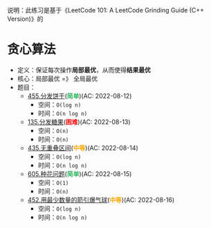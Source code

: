 说明：此练习是基于《LeetCode 101: A LeetCode Grinding Guide (C++ Version)》的

# 贪心算法

- 定义：保证每次操作**局部最优**，从而使得**结果最优**
- 核心：局部最优 =》 全局最优
- 题目：
  - [455.分发饼干](src/main/java/leetcode/sub0455/README.md)(<b style="color: #2db55d">简单</b>)(AC: 2022-08-12)
    - 空间：`O(log n)`
    - 时间：`O(n log n)`
  - [135.分发糖果](src/main/java/leetcode/sub0135/README.md)(<b style="color: red">困难</b>)(AC: 2022-08-13)
    - 空间：`O(n)`
    - 时间：`O(n)`
  - [435.无重叠区间](src/main/java/leetcode/sub0435/README.md)(<b style="color: orange">中等</b>)(AC: 2022-08-14)
    - 空间：`O(log n)`
    - 时间：`O(n log n)`
  - [605.种花问题](src/main/java/leetcode/sub0605/README.md)(<b style="color: #2db55d">简单</b>)(AC: 2022-08-15)
    - 空间：`O(1)`
    - 时间：`O(n)`
  - [452.用最少数量的箭引爆气球](src/main/java/leetcode/sub0452/README.md)(<b style="color: orange">中等</b>)(AC: 2022-08-16)
    - 空间：`O(log n)`
    - 时间：`O(n log n)`
